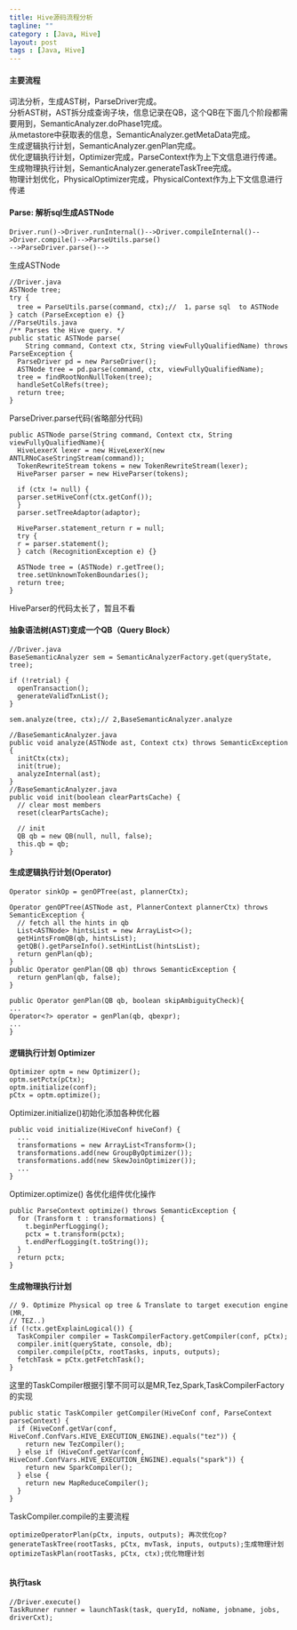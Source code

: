 ```yaml
---
title: Hive源码流程分析
tagline: ""
category : [Java, Hive]
layout: post
tags : [Java, Hive]
---
```


#### 主要流程

词法分析，生成AST树，ParseDriver完成。   
分析AST树，AST拆分成查询子块，信息记录在QB，这个QB在下面几个阶段都需要用到，SemanticAnalyzer.doPhase1完成。   
从metastore中获取表的信息，SemanticAnalyzer.getMetaData完成。   
生成逻辑执行计划，SemanticAnalyzer.genPlan完成。   
优化逻辑执行计划，Optimizer完成，ParseContext作为上下文信息进行传递。   
生成物理执行计划，SemanticAnalyzer.generateTaskTree完成。   
物理计划优化，PhysicalOptimizer完成，PhysicalContext作为上下文信息进行传递


#### Parse:  解析sql生成ASTNode

```
Driver.run()->Driver.runInternal()-->Driver.compileInternal()-->Driver.compile()-->ParseUtils.parse()
-->ParseDriver.parse()-->

```
生成ASTNode

```
//Driver.java
ASTNode tree;
try {
  tree = ParseUtils.parse(command, ctx);//  1，parse sql  to ASTNode
} catch (ParseException e) {}
//ParseUtils.java
/** Parses the Hive query. */
public static ASTNode parse(
    String command, Context ctx, String viewFullyQualifiedName) throws ParseException {
  ParseDriver pd = new ParseDriver();
  ASTNode tree = pd.parse(command, ctx, viewFullyQualifiedName);
  tree = findRootNonNullToken(tree);
  handleSetColRefs(tree);
  return tree;
}
```
ParseDriver.parse代码(省略部分代码)

```
public ASTNode parse(String command, Context ctx, String viewFullyQualifiedName){
  HiveLexerX lexer = new HiveLexerX(new ANTLRNoCaseStringStream(command));
  TokenRewriteStream tokens = new TokenRewriteStream(lexer);
  HiveParser parser = new HiveParser(tokens);
  
  if (ctx != null) {
  parser.setHiveConf(ctx.getConf());
  }
  parser.setTreeAdaptor(adaptor);
  
  HiveParser.statement_return r = null;
  try {
  r = parser.statement();
  } catch (RecognitionException e) {}
  
  ASTNode tree = (ASTNode) r.getTree();
  tree.setUnknownTokenBoundaries();
  return tree;
}
```
HiveParser的代码太长了，暂且不看

#### 抽象语法树(AST)变成一个QB（Query Block） 

```
//Driver.java
BaseSemanticAnalyzer sem = SemanticAnalyzerFactory.get(queryState, tree);

if (!retrial) {
  openTransaction();
  generateValidTxnList();
}

sem.analyze(tree, ctx);// 2,BaseSemanticAnalyzer.analyze

//BaseSemanticAnalyzer.java
public void analyze(ASTNode ast, Context ctx) throws SemanticException {
  initCtx(ctx);
  init(true);
  analyzeInternal(ast);
}
//BaseSemanticAnalyzer.java
public void init(boolean clearPartsCache) {
  // clear most members
  reset(clearPartsCache);

  // init
  QB qb = new QB(null, null, false);
  this.qb = qb;
}
```

#### 生成逻辑执行计划(Operator)

```
Operator sinkOp = genOPTree(ast, plannerCtx);

Operator genOPTree(ASTNode ast, PlannerContext plannerCtx) throws SemanticException {
  // fetch all the hints in qb
  List<ASTNode> hintsList = new ArrayList<>();
  getHintsFromQB(qb, hintsList);
  getQB().getParseInfo().setHintList(hintsList);
  return genPlan(qb);
}
public Operator genPlan(QB qb) throws SemanticException {
  return genPlan(qb, false);
}

public Operator genPlan(QB qb, boolean skipAmbiguityCheck){
...
Operator<?> operator = genPlan(qb, qbexpr);
...
}
```

#### 逻辑执行计划 Optimizer

```
Optimizer optm = new Optimizer();
optm.setPctx(pCtx);
optm.initialize(conf);
pCtx = optm.optimize();
```
Optimizer.initialize()初始化添加各种优化器

```
public void initialize(HiveConf hiveConf) {
  ...
  transformations = new ArrayList<Transform>();
  transformations.add(new GroupByOptimizer());
  transformations.add(new SkewJoinOptimizer());
  ...
}
```
Optimizer.optimize()  各优化组件优化操作

```
public ParseContext optimize() throws SemanticException {
  for (Transform t : transformations) {
    t.beginPerfLogging();
    pctx = t.transform(pctx);
    t.endPerfLogging(t.toString());
  }
  return pctx;
}
```

#### 生成物理执行计划

```
// 9. Optimize Physical op tree & Translate to target execution engine (MR,
// TEZ..)
if (!ctx.getExplainLogical()) {
  TaskCompiler compiler = TaskCompilerFactory.getCompiler(conf, pCtx);
  compiler.init(queryState, console, db);
  compiler.compile(pCtx, rootTasks, inputs, outputs);
  fetchTask = pCtx.getFetchTask();
}
```
这里的TaskCompiler根据引擎不同可以是MR,Tez,Spark,TaskCompilerFactory的实现

```
public static TaskCompiler getCompiler(HiveConf conf, ParseContext parseContext) {
  if (HiveConf.getVar(conf, HiveConf.ConfVars.HIVE_EXECUTION_ENGINE).equals("tez")) {
    return new TezCompiler();
  } else if (HiveConf.getVar(conf, HiveConf.ConfVars.HIVE_EXECUTION_ENGINE).equals("spark")) {
    return new SparkCompiler();
  } else {
    return new MapReduceCompiler();
  }
}
```

TaskCompiler.compile的主要流程

```
optimizeOperatorPlan(pCtx, inputs, outputs); 再次优化op?
generateTaskTree(rootTasks, pCtx, mvTask, inputs, outputs);生成物理计划
optimizeTaskPlan(rootTasks, pCtx, ctx);优化物理计划


```

####  执行task 

```
//Driver.execute()
TaskRunner runner = launchTask(task, queryId, noName, jobname, jobs, driverCxt);
```
